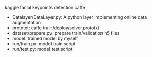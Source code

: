 
kaggle facial keypoints detection caffe

- Datalayer/DataLayer.py: A python layer implementing online data augmentation
- prototxt: caffe train/deploy/solver.prototxt
- dataset/prepare.py: prepare train/validation h5 files
- model: trained model by myself
- run/train.py: model train script
- run/test.py: model test script